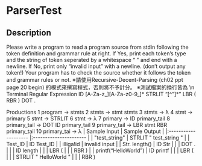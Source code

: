 # ParserTest
## Description
Please write a program to read a program source from stdin following the token definition and grammar rule at right.
If Yes, print each token’s type and the string of token seperated by a whitespace “ ” and end with a newline.
If No, print only “invalid input” with a newline. (don’t output any token!)
Your program has to check the source whether it follows the token and grammar rules or not.
※請使用Recursive-Decent-Parsing (ch02 ppt page 20 begin) 的模式來撰寫程式，否則將不予計分。
※測試檔案的換行皆為 \n
Terminal   Regular Expression
ID         [A-Za-z_][A-Za-z0-9_]*
STRLIT     “[^”]*”
LBR        \(
RBR        \)
DOT        \.

Productions
1 program → stmts
2 stmts → stmt stmts
3 stmts → λ
4 stmt → primary
5 stmt → STRLIT
6 stmt → λ
7 primary → ID primary_tail
8 primary_tail → DOT ID primary_tail
9 primary_tail → LBR stmt RBR primary_tail
10 primary_tai → λ
| Sample Input         | Sample Output          |
|:-------------------- |:---------------------- |
| "test_string"        | STRLIT " test_string " |
| Test_ID              | ID Test_ID             |
| illiga!id            | invalid input          |
| Str. length()        | ID Str                 |
|                      | DOT .                  |
|                      | ID length              |
|                      | LBR (                  |
|                      | RBR )                  |
| printf(“HelloWorld”) | ID printf              |
|                      | LBR (                  |
|                      | STRLIT " HelloWorld "  |
|                      | RBR )  
